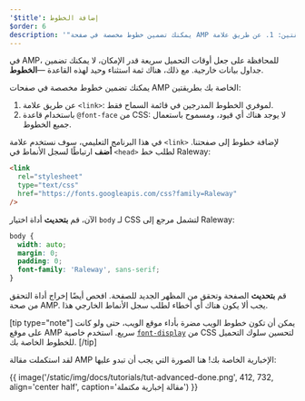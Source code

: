 ```yaml
---
'$title': إضافة الخطوط
$order: 6
description: '"يمكنك تضمين خطوط مخصصة في صفحة AMP بطريقتين: 1. عن طريق علامة <link>: لموفري الخطوط المدرجين في قائمة السماح فقط. 2. باستخدام ..."'
---
```


في AMP، للمحافظة على جعل أوقات التحميل سريعة قدر الإمكان، لا يمكنك تضمين جداول بيانات خارجية. مع ذلك، هناك ثمة استثناء وحيد لهذه القاعدة —**الخطوط**.

يمكنك تضمين خطوط مخصصة في صفحات AMP الخاصة بك بطريقتين:

1. عن طريق علامة `<link>`: لموفري الخطوط المدرجين في قائمة السماح فقط.
2. باستخدام قاعدة `@font-face` من CSS: لا يوجد هناك أي قيود، ومسموح باستعمال جميع الخطوط.

في هذا البرنامج التعليمي، سوف نستخدم علامة `<link>` لإضافة خطوط إلى صفحتنا. **أضف** ارتباطًا لسجل الأنماط في `<head>` لطلب خط Raleway:

```html
<link
  rel="stylesheet"
  type="text/css"
  href="https://fonts.googleapis.com/css?family=Raleway"
/>
```

الآن، قم **بتحديث** أداة اختيار `body` لـ CSS لتشمل مرجع إلى Raleway:

```css
body {
  width: auto;
  margin: 0;
  padding: 0;
  font-family: 'Raleway', sans-serif;
}
```

قم **بتحديث** الصفحة وتحقق من المظهر الجديد للصفحة. افحص أيضًا إخراج أداة التحقق من صحة AMP. يجب ألا يكون هناك أي أخطاء لطلب سجل الأنماط الخارجي هذا.

[tip type="note"] يمكن أن تكون خطوط الويب مضرة بأداء موقع الويب، حتى ولو كانت على موقع AMP سريع. استخدم خاصية [`font-display`](https://developer.mozilla.org/en-US/docs/Web/CSS/@font-face/font-display) من CSS لتحسين سلوك التحميل للخطوط الخاصة بك. [/tip]

لقد استكملت مقالة AMP الإخبارية الخاصة بك! هنا الصورة التي يجب أن تبدو عليها:

{{ image('/static/img/docs/tutorials/tut-advanced-done.png', 412, 732, align='center half', caption='مقالة إخبارية مكتملة') }}
